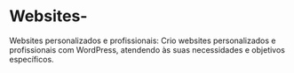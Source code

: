 # Websites-
Websites personalizados e profissionais: Crio websites personalizados e profissionais com WordPress, atendendo às suas necessidades e objetivos específicos.
